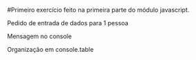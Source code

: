 #Primeiro exercício feito na primeira parte do módulo javascript.

Pedido de entrada de dados para 1 pessoa

Mensagem no console

Organização em console.table
